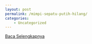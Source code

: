 ```yaml
---
layout: post
permalink: /mimpi-sepatu-putih-hilang/
categories:
    - Uncategorized
---
```


[Baca Selengkapnya](/09)